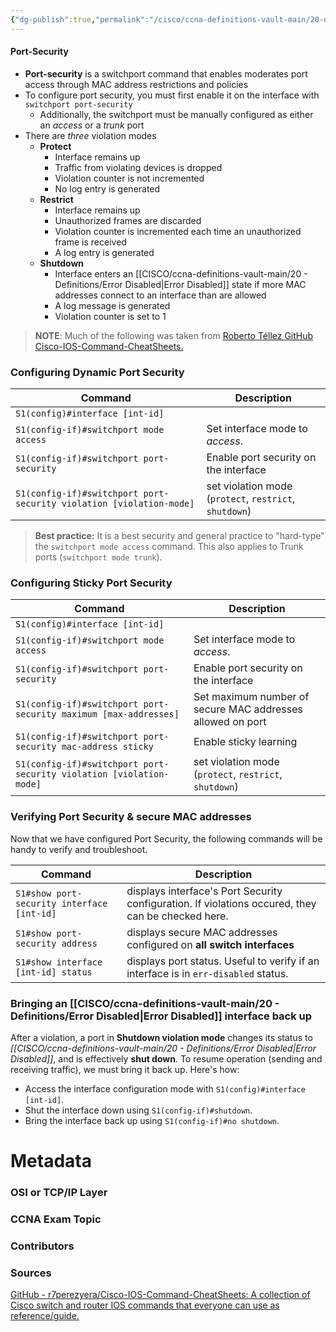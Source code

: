 ```yaml
---
{"dg-publish":true,"permalink":"/cisco/ccna-definitions-vault-main/20-definitions/port-security/","tags":["defs_ccna"]}
---
```


#### Port-Security
- **Port-security** is a switchport command that enables moderates port access through MAC address restrictions and policies
- To configure port security, you must first enable it on the interface with `switchport port-security`
	- Additionally, the switchport must be manually configured as either an *access* or a *trunk* port
- There are *three* violation modes
	- **Protect**
		- Interface remains up
		- Traffic from violating devices is dropped
		- Violation counter is not incremented
		- No log entry is generated
	- **Restrict**
		- Interface remains up
		- Unauthorized frames are discarded
		- Violation counter is incremented each time an unauthorized frame is received
		- A log entry is generated
	- **Shutdown**
		- Interface enters an [[CISCO/ccna-definitions-vault-main/20 - Definitions/Error Disabled\|Error Disabled]] state if more MAC addresses connect to an interface than are allowed
		- A log message is generated
		- Violation counter is set to 1

>  **NOTE**: Much of the following was taken from [Roberto Téllez GitHub Cisco-IOS-Command-CheatSheets.](https://github.com/r7perezyera/Cisco-IOS-Command-CheatSheets)
### Configuring Dynamic Port Security
Command|Description
---|---
``S1(config)#interface [int-id]``|
``S1(config-if)#switchport mode access``|Set interface mode to *access*.
``S1(config-if)#switchport port-security``|Enable port security on the interface
``S1(config-if)#switchport port-security violation [violation-mode]``|set violation mode (``protect``, ``restrict``, ``shutdown``)

>**Best practice:** It is a best security and general practice to "hard-type" the `switchport mode access` command. This also applies to Trunk ports (`switchport mode trunk`).

### Configuring Sticky Port Security
Command|Description
---|---
``S1(config)#interface [int-id]``|
``S1(config-if)#switchport mode access``|Set interface mode to *access*.
``S1(config-if)#switchport port-security``|Enable port security on the interface
``S1(config-if)#switchport port-security maximum [max-addresses]``|Set maximum number of secure MAC addresses allowed on port
``S1(config-if)#switchport port-security mac-address sticky``|Enable sticky learning
``S1(config-if)#switchport port-security violation [violation-mode]``|set violation mode (``protect``, ``restrict``, ``shutdown``)

### Verifying Port Security & secure MAC addresses
Now that we have configured Port Security, the following commands will be handy to verify and troubleshoot.

Command|Description
---|---
``S1#show port-security interface [int-id]``|displays interface's Port Security configuration. If violations occured, they can be checked here.
``S1#show port-security address``|displays secure MAC addresses configured on **all switch interfaces**
``S1#show interface [int-id] status``|displays port status. Useful to verify if an interface is in ``err-disabled`` status.

### Bringing an [[CISCO/ccna-definitions-vault-main/20 - Definitions/Error Disabled\|Error Disabled]] interface back up

After a violation, a port in **Shutdown violation mode** changes its status to *[[CISCO/ccna-definitions-vault-main/20 - Definitions/Error Disabled\|Error Disabled]]*, and is effectively **shut down**. To resume operation (sending and receiving traffic), we must bring it back up. Here's how:

* Access the interface configuration mode with ``S1(config)#interface [int-id]``.
* Shut the interface down using ``S1(config-if)#shutdown``.
* Bring the interface back up using ``S1(config-if)#no shutdown``.


# Metadata
### OSI or TCP/IP Layer

### CCNA Exam Topic

### Contributors

### Sources
[GitHub - r7perezyera/Cisco-IOS-Command-CheatSheets: A collection of Cisco switch and router IOS commands that everyone can use as reference/guide.](https://github.com/r7perezyera/Cisco-IOS-Command-CheatSheets)